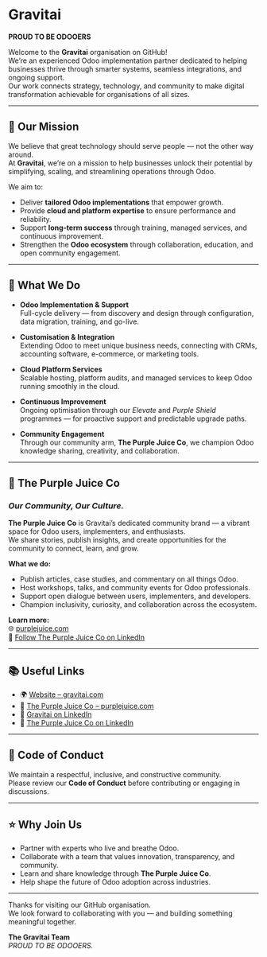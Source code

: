 # Gravitai  
**PROUD TO BE ODOOERS**

Welcome to the **Gravitai** organisation on GitHub!  
We’re an experienced Odoo implementation partner dedicated to helping businesses thrive through smarter systems, seamless integrations, and ongoing support.  
Our work connects strategy, technology, and community to make digital transformation achievable for organisations of all sizes.

---

## 🚀 Our Mission  

We believe that great technology should serve people — not the other way around.  
At **Gravitai**, we’re on a mission to help businesses unlock their potential by simplifying, scaling, and streamlining operations through Odoo.

We aim to:
- Deliver **tailored Odoo implementations** that empower growth.  
- Provide **cloud and platform expertise** to ensure performance and reliability.  
- Support **long-term success** through training, managed services, and continuous improvement.  
- Strengthen the **Odoo ecosystem** through collaboration, education, and open community engagement.  

---

## 🧩 What We Do  

- **Odoo Implementation & Support**  
  Full-cycle delivery — from discovery and design through configuration, data migration, training, and go-live.

- **Customisation & Integration**  
  Extending Odoo to meet unique business needs, connecting with CRMs, accounting software, e-commerce, or marketing tools.

- **Cloud Platform Services**  
  Scalable hosting, platform audits, and managed services to keep Odoo running smoothly in the cloud.

- **Continuous Improvement**  
  Ongoing optimisation through our *Elevate* and *Purple Shield* programmes — for proactive support and predictable upgrade paths.

- **Community Engagement**  
  Through our community arm, **The Purple Juice Co**, we champion Odoo knowledge sharing, creativity, and collaboration.

---

## 🧡 The Purple Juice Co  

### *Our Community, Our Culture.*

**The Purple Juice Co** is Gravitai’s dedicated community brand — a vibrant space for Odoo users, implementers, and enthusiasts.  
We share stories, publish insights, and create opportunities for the community to connect, learn, and grow.

**What we do:**
- Publish articles, case studies, and commentary on all things Odoo.  
- Host workshops, talks, and community events for Odoo professionals.  
- Support open dialogue between users, implementers, and developers.  
- Champion inclusivity, curiosity, and collaboration across the ecosystem.  

**Learn more:**  
🌐 [purplejuice.com](https://purplejuice.com)  
💜 [Follow The Purple Juice Co on LinkedIn](https://www.linkedin.com/company/the-purple-juice-co/posts/?feedView=all)

---

## 📚 Useful Links  

- 🌍 [Website – gravitai.com](https://www.gravitai.com)  
- 💜 [The Purple Juice Co – purplejuice.com](https://purplejuice.com)  
- 💼 [Gravitai on LinkedIn](https://www.linkedin.com/company/gravitai/posts/?feedView=all)  
- 📘 [The Purple Juice Co on LinkedIn](https://www.linkedin.com/company/the-purple-juice-co/posts/?feedView=all)

---

## 📝 Code of Conduct  

We maintain a respectful, inclusive, and constructive community.  
Please review our **Code of Conduct** before contributing or engaging in discussions.

---

## ⭐ Why Join Us  

- Partner with experts who live and breathe Odoo.  
- Collaborate with a team that values innovation, transparency, and community.  
- Learn and share knowledge through **The Purple Juice Co**.  
- Help shape the future of Odoo adoption across industries.

---

Thanks for visiting our GitHub organisation.  
We look forward to collaborating with you — and building something meaningful together.

**The Gravitai Team**  
*PROUD TO BE ODOOERS.*


